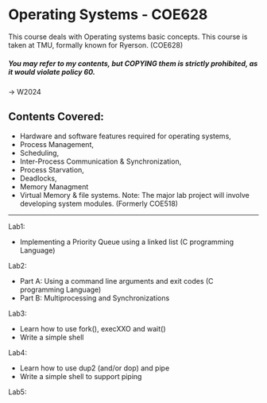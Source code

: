 # Operating Systems - COE628
This course deals with Operating systems basic concepts. This course is taken at TMU, formally known for Ryerson. (COE628)

##### You may refer to my contents, but COPYING them is strictly prohibited, as it would violate policy 60.

-> W2024

## Contents Covered:
  - Hardware and software features required for operating systems,
  - Process Management,
  - Scheduling,
  - Inter-Process Communication & Synchronization,
  - Process Starvation,
  - Deadlocks,
  - Memory Managment
  - Virtual Memory & file systems.
Note:
The major lab project will involve developing system modules. (Formerly COE518)

---

Lab1: 
  - Implementing a Priority Queue using a linked list (C programming Language)

Lab2: 
  - Part A: Using a command line arguments and exit codes (C programming Language)
  - Part B: Multiprocessing and Synchronizations
    
Lab3: 
  - Learn how to use fork(), execXXO and wait()
  - Write a simple shell
    
Lab4:
   - Learn how to use dup2 (and/or dop) and pipe
   - Write a simple shell to support piping

Lab5:
